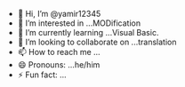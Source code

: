 - 👋 Hi, I’m @yamir12345
- 👀 I’m interested in ...MODification
- 🌱 I’m currently learning ...Visual Basic.
- 💞️ I’m looking to collaborate on ...translation
- 📫 How to reach me ...
- 😄 Pronouns: ...he/him
- ⚡ Fun fact: ...

<!---
yamir12345/yamir12345 is a ✨ special ✨ repository because its `README.md` (this file) appears on your GitHub profile.
You can click the Preview link to take a look at your changes.
--->
